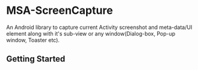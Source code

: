 # MSA-ScreenCapture
An Android library to capture current Activity screenshot and meta-data/UI element along with it's sub-view or any 
window(Dialog-box, Pop-up window, Toaster etc).

## Getting Started

